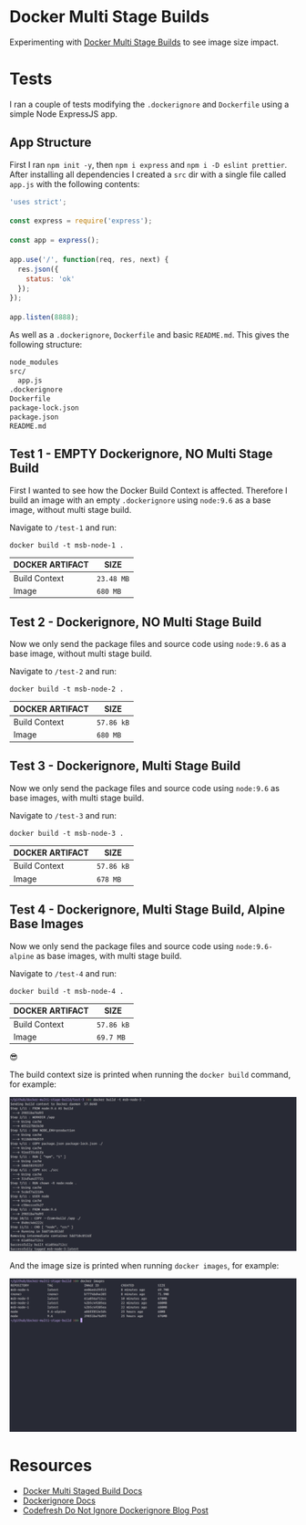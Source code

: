 # Docker Multi Stage Builds

Experimenting with [Docker Multi Stage Builds](https://docs.docker.com/develop/develop-images/multistage-build/)
to see image size impact.

# Tests

I ran a couple of tests modifying the `.dockerignore` and `Dockerfile` using a simple Node ExpressJS
app.

## App Structure

First I ran `npm init -y`, then `npm i express` and `npm i -D eslint prettier`. After installing all
dependencies I created a `src` dir with a single file called `app.js` with the following contents:

```js
'uses strict';

const express = require('express');

const app = express();

app.use('/', function(req, res, next) {
  res.json({
    status: 'ok'
  });
});

app.listen(8888);
```

As well as a `.dockerignore`, `Dockerfile` and basic `README.md`. This gives the following structure:

```
node_modules
src/
  app.js
.dockerignore
Dockerfile
package-lock.json
package.json
README.md
```

## Test 1 - EMPTY Dockerignore, NO Multi Stage Build

First I wanted to see how the Docker Build Context is affected. Therefore I build an image with an
empty `.dockerignore` using `node:9.6` as a base image, without multi stage build.

Navigate to `/test-1` and run:

```
docker build -t msb-node-1 .
```

| DOCKER ARTIFACT | SIZE       |
| --------------- | ---------- |
| Build Context   | `23.48 MB` |
| Image           | `680 MB`   |

## Test 2 - Dockerignore, NO Multi Stage Build

Now we only send the package files and source code using `node:9.6` as a base image, without multi
stage build.

Navigate to `/test-2` and run:

```
docker build -t msb-node-2 .
```

| DOCKER ARTIFACT | SIZE       |
| --------------- | ---------- |
| Build Context   | `57.86 kB` |
| Image           | `680 MB`   |

## Test 3 - Dockerignore, Multi Stage Build

Now we only send the package files and source code using `node:9.6` as base images, with multi
stage build.

Navigate to `/test-3` and run:

```
docker build -t msb-node-3 .
```

| DOCKER ARTIFACT | SIZE       |
| --------------- | ---------- |
| Build Context   | `57.86 kB` |
| Image           | `678 MB`   |

## Test 4 - Dockerignore, Multi Stage Build, Alpine Base Images

Now we only send the package files and source code using `node:9.6-alpine` as base images, with multi
stage build.

Navigate to `/test-4` and run:

```
docker build -t msb-node-4 .
```

| DOCKER ARTIFACT | SIZE       |
| --------------- | ---------- |
| Build Context   | `57.86 kB` |
| Image           | `69.7 MB`  |

😎

The build context size is printed when running the `docker build` command, for example:

![build-context](./build-context.png)

And the image size is printed when running `docker images`, for example:

![images](./images.png)

# Resources

* [Docker Multi Staged Build Docs](https://docs.docker.com/develop/develop-images/multistage-build/)
* [Dockerignore Docs](https://docs.docker.com/engine/reference/builder/#dockerignore-file)
* [Codefresh Do Not Ignore Dockerignore Blog Post](https://codefresh.io/docker-tutorial/not-ignore-dockerignore/)
